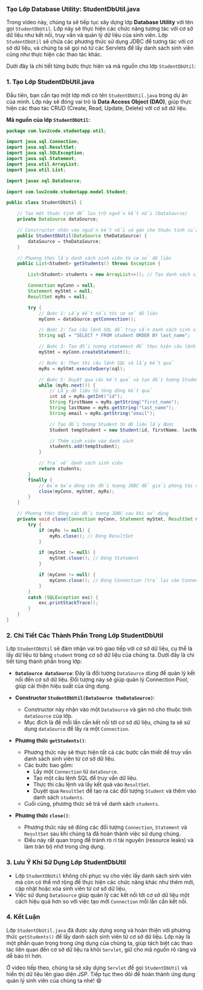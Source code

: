 ### Tạo Lớp Database Utility: StudentDbUtil.java

Trong video này, chúng ta sẽ tiếp tục xây dựng lớp **Database Utility** với tên gọi `StudentDbUtil`. Lớp này sẽ thực hiện các chức năng tương tác với cơ sở dữ liệu như kết nối, truy vấn và quản lý dữ liệu của sinh viên. Lớp `StudentDbUtil` sẽ chứa các phương thức sử dụng JDBC để tương tác với cơ sở dữ liệu, và chúng ta sẽ gọi nó từ các Servlets để lấy danh sách sinh viên cũng như thực hiện các thao tác khác. 

Dưới đây là chi tiết từng bước thực hiện và mã nguồn cho lớp `StudentDbUtil`:

### 1. Tạo Lớp StudentDbUtil.java
Đầu tiên, bạn cần tạo một lớp mới có tên `StudentDbUtil.java` trong dự án của mình. Lớp này sẽ đóng vai trò là **Data Access Object (DAO)**, giúp thực hiện các thao tác CRUD (Create, Read, Update, Delete) với cơ sở dữ liệu.

**Mã nguồn của lớp `StudentDbUtil`:**

```java
package com.luv2code.studentapp.util;

import java.sql.Connection;
import java.sql.ResultSet;
import java.sql.SQLException;
import java.sql.Statement;
import java.util.ArrayList;
import java.util.List;

import javax.sql.DataSource;

import com.luv2code.studentapp.model.Student;

public class StudentDbUtil {

    // Tạo một thuộc tính để lưu trữ nguồn kết nối (DataSource)
    private DataSource dataSource;

    // Constructor nhận vào nguồn kết nối và gán cho thuộc tính của lớp
    public StudentDbUtil(DataSource theDataSource) {
        dataSource = theDataSource;
    }

    // Phương thức lấy danh sách sinh viên từ cơ sở dữ liệu
    public List<Student> getStudents() throws Exception {

        List<Student> students = new ArrayList<>(); // Tạo danh sách sinh viên để lưu kết quả

        Connection myConn = null;
        Statement myStmt = null;
        ResultSet myRs = null;

        try {
            // Bước 1: Lấy kết nối tới cơ sở dữ liệu
            myConn = dataSource.getConnection();

            // Bước 2: Tạo câu lệnh SQL để truy vấn danh sách sinh viên
            String sql = "SELECT * FROM student ORDER BY last_name";

            // Bước 3: Tạo đối tượng statement để thực hiện câu lệnh SQL
            myStmt = myConn.createStatement();

            // Bước 4: Thực thi câu lệnh SQL và lấy kết quả
            myRs = myStmt.executeQuery(sql);

            // Bước 5: Duyệt qua các kết quả và tạo đối tượng Student
            while (myRs.next()) {
                // Lấy dữ liệu từ từng dòng kết quả
                int id = myRs.getInt("id");
                String firstName = myRs.getString("first_name");
                String lastName = myRs.getString("last_name");
                String email = myRs.getString("email");

                // Tạo đối tượng Student từ dữ liệu lấy được
                Student tempStudent = new Student(id, firstName, lastName, email);

                // Thêm sinh viên vào danh sách
                students.add(tempStudent);
            }

            // Trả về danh sách sinh viên
            return students;
        }
        finally {
            // Đảm bảo đóng các đối tượng JDBC để giải phóng tài nguyên
            close(myConn, myStmt, myRs);
        }
    }

    // Phương thức đóng các đối tượng JDBC sau khi sử dụng
    private void close(Connection myConn, Statement myStmt, ResultSet myRs) {
        try {
            if (myRs != null) {
                myRs.close(); // Đóng ResultSet
            }

            if (myStmt != null) {
                myStmt.close(); // Đóng Statement
            }

            if (myConn != null) {
                myConn.close(); // Đóng Connection (trả lại vào Connection Pool)
            }
        }
        catch (SQLException exc) {
            exc.printStackTrace();
        }
    }
}
```

### 2. Chi Tiết Các Thành Phần Trong Lớp StudentDbUtil
Lớp `StudentDbUtil` sẽ đảm nhận vai trò giao tiếp với cơ sở dữ liệu, cụ thể là lấy dữ liệu từ bảng `student` trong cơ sở dữ liệu của chúng ta. Dưới đây là chi tiết từng thành phần trong lớp:

- **`DataSource dataSource`**: Đây là đối tượng `DataSource` dùng để quản lý kết nối đến cơ sở dữ liệu. Đối tượng này sẽ giúp quản lý Connection Pool, giúp cải thiện hiệu suất của ứng dụng.

- **Constructor `StudentDbUtil(DataSource theDataSource)`**: 
  - Constructor này nhận vào một `DataSource` và gán nó cho thuộc tính `dataSource` của lớp.
  - Mục đích là để mỗi lần cần kết nối tới cơ sở dữ liệu, chúng ta sẽ sử dụng `dataSource` để lấy ra một `Connection`.

- **Phương thức `getStudents()`**:
  - Phương thức này sẽ thực hiện tất cả các bước cần thiết để truy vấn danh sách sinh viên từ cơ sở dữ liệu.
  - Các bước bao gồm:
    - Lấy một `Connection` từ `dataSource`.
    - Tạo một câu lệnh SQL để truy vấn dữ liệu.
    - Thực thi câu lệnh và lấy kết quả vào `ResultSet`.
    - Duyệt qua `ResultSet` để tạo ra các đối tượng `Student` và thêm vào danh sách `students`.
  - Cuối cùng, phương thức sẽ trả về danh sách `students`.

- **Phương thức `close()`**:
  - Phương thức này sẽ đóng các đối tượng `Connection`, `Statement` và `ResultSet` sau khi chúng ta đã hoàn thành việc sử dụng chúng.
  - Điều này rất quan trọng để tránh rò rỉ tài nguyên (resource leaks) và làm tràn bộ nhớ trong ứng dụng.

### 3. Lưu Ý Khi Sử Dụng Lớp StudentDbUtil
- Lớp `StudentDbUtil` không chỉ phục vụ cho việc lấy danh sách sinh viên mà còn có thể mở rộng để thực hiện các chức năng khác như thêm mới, cập nhật hoặc xóa sinh viên từ cơ sở dữ liệu.
- Việc sử dụng `DataSource` giúp quản lý các kết nối tới cơ sở dữ liệu một cách hiệu quả hơn so với việc tạo mới `Connection` mỗi lần cần kết nối.

### 4. Kết Luận
Lớp `StudentDbUtil.java` đã được xây dựng xong và hoàn thiện với phương thức `getStudents()` để lấy danh sách sinh viên từ cơ sở dữ liệu. Lớp này là một phần quan trọng trong ứng dụng của chúng ta, giúp tách biệt các thao tác liên quan đến cơ sở dữ liệu ra khỏi `Servlet`, giữ cho mã nguồn rõ ràng và dễ bảo trì hơn.

Ở video tiếp theo, chúng ta sẽ xây dựng `Servlet` để gọi `StudentDbUtil` và hiển thị dữ liệu lên giao diện JSP. Tiếp tục theo dõi để hoàn thành ứng dụng quản lý sinh viên của chúng ta nhé! 😄
